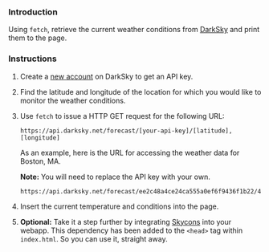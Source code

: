 ### Introduction

Using `fetch`, retrieve the current weather conditions from
[DarkSky](https://darksky.net/dev/docs/forecast) and print them to the page.


### Instructions

1. Create a [new account](https://darksky.net/dev/register) on DarkSky to get an API key.
2. Find the latitude and longitude of the location for which you would like to monitor the weather conditions.
3. Use `fetch` to issue a HTTP GET request for the following URL:

    ```no-highlight
    https://api.darksky.net/forecast/[your-api-key]/[latitude],[longitude]
    ```

    As an example, here is the URL for accessing the weather data for Boston, MA.

    **Note:** You will need to replace the API key with your own.

    ```no-highlight
    https://api.darksky.net/forecast/ee2c48a4ce24ca555a0ef6f9436f1b22/42.35,-71.07
    ```

4. Insert the current temperature and conditions into the page.
5. **Optional:** Take it a step further by integrating [Skycons](http://darkskyapp.github.io/skycons/) into your webapp. This dependency has been added to the `<head>` tag within `index.html`. So you can use it, straight away.
